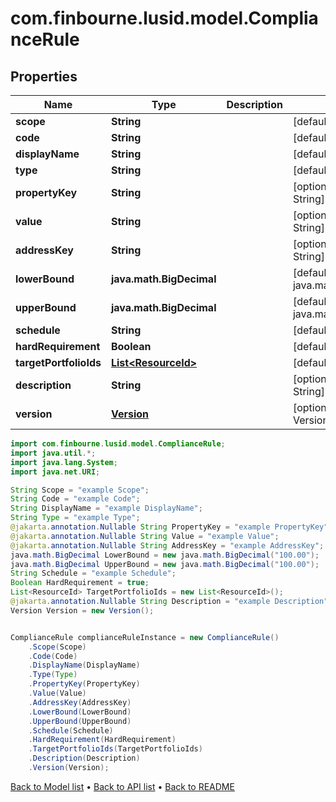 # com.finbourne.lusid.model.ComplianceRule

## Properties

Name | Type | Description | Notes
------------ | ------------- | ------------- | -------------
**scope** | **String** |  | [default to String]
**code** | **String** |  | [default to String]
**displayName** | **String** |  | [default to String]
**type** | **String** |  | [default to String]
**propertyKey** | **String** |  | [optional] [default to String]
**value** | **String** |  | [optional] [default to String]
**addressKey** | **String** |  | [optional] [default to String]
**lowerBound** | **java.math.BigDecimal** |  | [default to java.math.BigDecimal]
**upperBound** | **java.math.BigDecimal** |  | [default to java.math.BigDecimal]
**schedule** | **String** |  | [default to String]
**hardRequirement** | **Boolean** |  | [default to Boolean]
**targetPortfolioIds** | [**List&lt;ResourceId&gt;**](ResourceId.md) |  | [default to List<ResourceId>]
**description** | **String** |  | [optional] [default to String]
**version** | [**Version**](Version.md) |  | [optional] [default to Version]

```java
import com.finbourne.lusid.model.ComplianceRule;
import java.util.*;
import java.lang.System;
import java.net.URI;

String Scope = "example Scope";
String Code = "example Code";
String DisplayName = "example DisplayName";
String Type = "example Type";
@jakarta.annotation.Nullable String PropertyKey = "example PropertyKey";
@jakarta.annotation.Nullable String Value = "example Value";
@jakarta.annotation.Nullable String AddressKey = "example AddressKey";
java.math.BigDecimal LowerBound = new java.math.BigDecimal("100.00");
java.math.BigDecimal UpperBound = new java.math.BigDecimal("100.00");
String Schedule = "example Schedule";
Boolean HardRequirement = true;
List<ResourceId> TargetPortfolioIds = new List<ResourceId>();
@jakarta.annotation.Nullable String Description = "example Description";
Version Version = new Version();


ComplianceRule complianceRuleInstance = new ComplianceRule()
    .Scope(Scope)
    .Code(Code)
    .DisplayName(DisplayName)
    .Type(Type)
    .PropertyKey(PropertyKey)
    .Value(Value)
    .AddressKey(AddressKey)
    .LowerBound(LowerBound)
    .UpperBound(UpperBound)
    .Schedule(Schedule)
    .HardRequirement(HardRequirement)
    .TargetPortfolioIds(TargetPortfolioIds)
    .Description(Description)
    .Version(Version);
```


[Back to Model list](../README.md#documentation-for-models) &#8226; [Back to API list](../README.md#documentation-for-api-endpoints) &#8226; [Back to README](../README.md)
